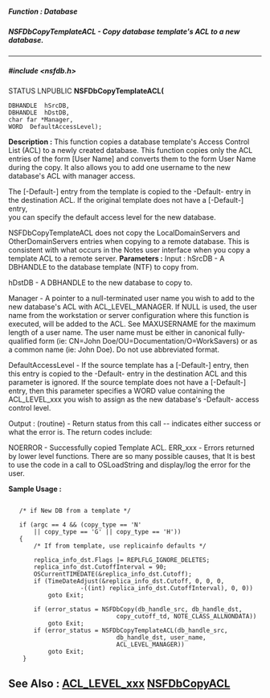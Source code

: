 ##### Function : Database
##### NSFDbCopyTemplateACL - Copy database template's ACL to a new database.
---
##### #include <nsfdb.h>
STATUS LNPUBLIC **NSFDbCopyTemplateACL(**

	DBHANDLE  hSrcDB,
	DBHANDLE  hDstDB,
	char far *Manager,
	WORD  DefaultAccessLevel);
**Description :**
This function copies a database template's Access Control List (ACL) to a newly 
created database.  This function copies only the ACL entries of the form [User 
Name] and converts them to the form User Name during the copy.  It also allows 
you to add one username to the new database's ACL with manager access.  

The [-Default-] entry from the template is copied to the -Default- entry in the 
destination ACL.  If the original template does not have a [-Default-] entry,  
you can specify the default access level for the new database.

 NSFDbCopyTemplateACL does not copy the LocalDomainServers and 
OtherDomainServers entries when copying to a remote database.  This is 
consistent with what occurs in the Notes user interface when you copy a 
template ACL to a remote server.
**Parameters :**
Input :
hSrcDB  -  A DBHANDLE to the database template (NTF) to copy from.

hDstDB  -  A DBHANDLE to the new database to copy to.

Manager  -  A pointer to a null-terminated user name you wish to add to the new database's ACL with ACL_LEVEL_MANAGER.  If NULL is used, the user name from the workstation or server configuration where this function is executed, will be added to the ACL. See MAXUSERNAME for the maximum length of a user name.  The user name must be either in canonical fully-qualified form (ie:  CN=John Doe/OU=Documentation/O=WorkSavers) or as a common name (ie:  John Doe).  Do not use abbreviated format.

DefaultAccessLevel  -  If the source template has a [-Default-] entry, then this entry is copied to the -Default- entry in the destination ACL and this parameter is ignored.  If the source template does not have a [-Default-] entry, then this parameter specifies a WORD value containing the ACL_LEVEL_xxx you wish to assign as the new database's -Default- access control level.

Output :
(routine)  -  Return status from this call -- indicates either success or what the error is. The return codes include:

NOERROR - Successfully copied Template ACL.
ERR_xxx - Errors returned by lower level functions.  There are so many possible causes, that It is best to use the code in a call to OSLoadString and display/log the error for the user.


**Sample Usage :**
```

   /* if New DB from a template */

   if (argc == 4 && (copy_type == 'N'
       || copy_type == 'G' || copy_type == 'H'))
   {
       /* If from template, use replicainfo defaults */

       replica_info_dst.Flags |= REPLFLG_IGNORE_DELETES;
       replica_info_dst.CutoffInterval = 90;
       OSCurrentTIMEDATE(&replica_info_dst.Cutoff);
       if (TimeDateAdjust(&replica_info_dst.Cutoff, 0, 0, 0,
                    -((int) replica_info_dst.CutoffInterval), 0, 0))
           goto Exit;

       if (error_status = NSFDbCopy(db_handle_src, db_handle_dst,
                              copy_cutoff_td, NOTE_CLASS_ALLNONDATA))
           goto Exit;
       if (error_status = NSFDbCopyTemplateACL(db_handle_src,
                              db_handle_dst, user_name,
                              ACL_LEVEL_MANAGER))
           goto Exit;
    }

```
**See Also :**
[ACL_LEVEL_xxx](D:/md_files/ACL_LEVEL_xxx.md)
[NSFDbCopyACL](D:/md_files/NSFDbCopyACL.md)
---
